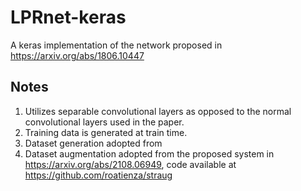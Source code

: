 # LPRnet-keras
A keras implementation of the network proposed in https://arxiv.org/abs/1806.10447
## Notes
1. Utilizes separable convolutional layers as opposed to the normal convolutional layers used in the paper.
2. Training data is generated at train time. 
3. Dataset generation adopted from 
4. Dataset augmentation adopted from the proposed system in https://arxiv.org/abs/2108.06949, code available at https://github.com/roatienza/straug
